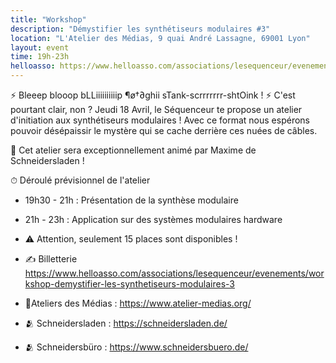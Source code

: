 ```yaml
---
title: "Workshop"
description: "Démystifier les synthétiseurs modulaires #3"
location: "L'Atelier des Médias, 9 quai André Lassagne, 69001 Lyon"
layout: event
time: 19h-23h
helloasso: https://www.helloasso.com/associations/lesequenceur/evenements/workshop-demystifier-les-synthetiseurs-modulaires-3
---
```



⚡️ Bleeep blooop bLLiiiiiiiiiip ¶ø†∂ghii sTank-scrrrrrrr-shtOink ! ⚡️
C'est pourtant clair, non ?
Jeudi 18 Avril, le Séquenceur te propose un atelier d'initiation aux synthétiseurs modulaires !
Avec ce format nous espérons pouvoir désépaissir le mystère qui se cache derrière ces nuées de câbles.


🎁 Cet atelier sera exceptionnellement animé par Maxime de Schneidersladen !

⏱ Déroulé prévisionnel de l'atelier
- 19h30 - 21h : Présentation de la synthèse modulaire
- 21h - 23h : Application sur des systèmes modulaires hardware

- ⚠️ Attention, seulement 15 places sont disponibles !
- ✍️ Billetterie <https://www.helloasso.com/associations/lesequenceur/evenements/workshop-demystifier-les-synthetiseurs-modulaires-3>
- 📍Ateliers des Médias : <https://www.atelier-medias.org/>
- 🫂 Schneidersladen : <https://schneidersladen.de/>
- 🫂 Schneidersbüro : <https://www.schneidersbuero.de/>


